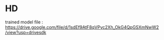 # HD
trained model file : https://drive.google.com/file/d/1sdEf9AtF8qVPyc2Xh_OkG4QpGSXmNwW2/view?usp=drivesdk
